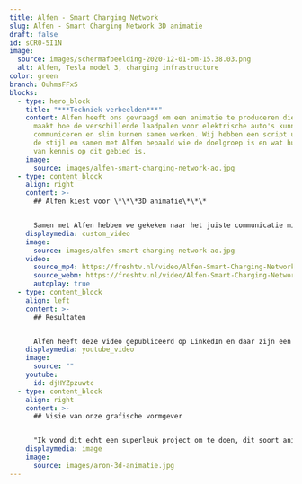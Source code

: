 ```yaml
---
title: Alfen - Smart Charging Network
slug: Alfen - Smart Charging Network 3D animatie
draft: false
id: sCR0-5I1N
image:
  source: images/schermafbeelding-2020-12-01-om-15.38.03.png
  alt: Alfen, Tesla model 3, charging infrastructure
color: green
branch: 0uhmsFFxS
blocks:
  - type: hero_block
    title: "***Techniek verbeelden***"
    content: Alfen heeft ons gevraagd om een animatie te produceren die inzichtelijk
      maakt hoe de verschillende laadpalen voor elektrische auto's kunnen
      communiceren en slim kunnen samen werken. Wij hebben een script uitgewerkt
      de stijl en samen met Alfen bepaald wie de doelgroep is en wat hun mate
      van kennis op dit gebied is.
    image:
      source: images/alfen-smart-charging-network-ao.jpg
  - type: content_block
    align: right
    content: >-
      ## Alfen kiest voor \*\*\*3D animatie\*\*\* 


      Samen met Alfen hebben we gekeken naar het juiste communicatie middel. We hebben gekozen voor een 3D animatie, dit is een prachtige manier om je \*\*\*eigen wereld tot leven te brengen\*\*\*. Ook de laadpalen van Alfen zijn op deze manier super realistisch. De modellen in deze 3D animatie zijn de populaire EV's van 2020, dit voor extra herkenbaarheid.
    displaymedia: custom_video
    image:
      source: images/alfen-smart-charging-network-ao.jpg
    video:
      source_mp4: https://freshtv.nl/video/Alfen-Smart-Charging-Network-Philenflo.mp4
      source_webm: https://freshtv.nl/video/Alfen-Smart-Charging-Network-Philenflo.webm
      autoplay: true
  - type: content_block
    align: left
    content: >-
      ## Resultaten


      Alfen heeft deze video gepubliceerd op LinkedIn en daar zijn een groot aantal likes op verschenen, ook het aantal views was zeer hoog. Dit zijn natuurlijk resultaten op views, maar de echte impact heeft het salesteam met deze video. De klanten begrijpen beter wat het aanbod is en kiezen daarom sneller voor de laadpaalinfrastructuur van Alfen.
    displaymedia: youtube_video
    image:
      source: ""
    youtube:
      id: djHYZpzuwtc
  - type: content_block
    align: right
    content: >-
      ## Visie van onze grafische vormgever


      "Ik vond dit echt een superleuk project om te doen, dit soort animaties geven mij altijd een goed gevoel. Deze laadpalen zijn ook een belangrijke bijdrage aan de wereld van morgen, zodat iedereen straks makkelijk elektrisch kan gaan rijden."
    displaymedia: image
    image:
      source: images/aron-3d-animatie.jpg
---
```

